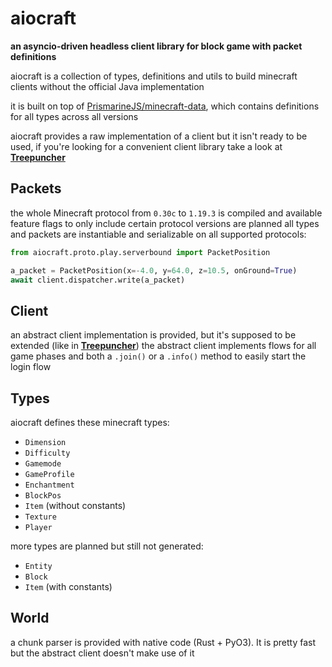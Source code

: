 # aiocraft
**an asyncio-driven headless client library for block game with packet definitions**

aiocraft is a collection of types, definitions and utils to build minecraft clients without the official Java implementation

it is built on top of [PrismarineJS/minecraft-data](https://github.com/PrismarineJS/minecraft-data), which contains definitions for all types across all versions

aiocraft provides a raw implementation of a client but it isn't ready to be used, if you're looking for a convenient client library take a look at **[Treepuncher](https://git.alemi.dev/treepuncher.git/about)**

## Packets
the whole Minecraft protocol from `0.30c` to `1.19.3` is compiled and available
feature flags to only include certain protocol versions are planned
all types and packets are instantiable and serializable on all supported protocols:
```py
from aiocraft.proto.play.serverbound import PacketPosition

a_packet = PacketPosition(x=-4.0, y=64.0, z=10.5, onGround=True)
await client.dispatcher.write(a_packet)
```

## Client
an abstract client implementation is provided, but it's supposed to be extended (like in **[Treepuncher](https://git.alemi.dev/treepuncher.git/about)**)
the abstract client implements flows for all game phases and both a `.join()` or a `.info()` method to easily start the login flow

## Types
aiocraft defines these minecraft types:

 * `Dimension`
 * `Difficulty`
 * `Gamemode`
 * `GameProfile`
 * `Enchantment`
 * `BlockPos`
 * `Item` (without constants)
 * `Texture`
 * `Player`

more types are planned but still not generated:

 * `Entity`
 * `Block`
 * `Item` (with constants)

## World
a chunk parser is provided with native code (Rust + PyO3). It is pretty fast but the abstract client doesn't make use of it

